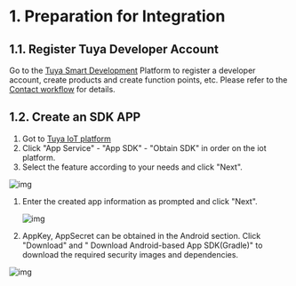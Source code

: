 #  1. Preparation for Integration

## 1.1. Register Tuya Developer Account

Go to the [Tuya Smart Development](https://auth.tuya.com/) Platform to register a developer account, create products and create function points, etc. Please refer to the [Contact workflow](https://docs.tuya.com/zh/iot/device-intelligentize-in-5-minutes/device-intelligentize-in-5-minutes) for details.

## 1.2. Create an SDK APP

1. Got to [Tuya IoT platform](https://iot.tuya.com/)
2. Click "App Service" - "App SDK" - "Obtain SDK" in order on the iot platform.
3. Select the feature according to your needs and click "Next".

![img](https://tuyainc.github.io/tuyasmart_home_android_sdk_doc/en/resource/images/get_sdk.png)

1. Enter the created app information as prompted and click "Next".

   ![img](https://tuyainc.github.io/tuyasmart_home_android_sdk_doc/en/resource/images/input_app_info.png)

2. AppKey, AppSecret can be obtained in the Android section. Click "Download" and " Download Android-based App SDK(Gradle)" to download the required security images and dependencies.

![img](https://tuyainc.github.io/tuyasmart_home_android_sdk_doc/en/resource/images/app_key_secret.png)